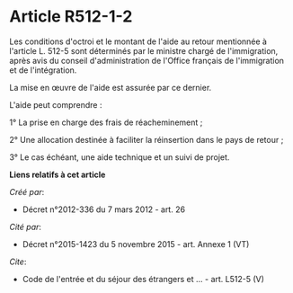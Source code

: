 # Article R512-1-2

Les conditions d'octroi et le montant de l'aide au retour mentionnée à l'article L. 512-5 sont déterminés par le ministre
chargé de l'immigration, après avis du conseil d'administration de l'Office français de l'immigration et de l'intégration. 

La mise en œuvre de l'aide est assurée par ce dernier. 

L'aide peut comprendre : 

1° La prise en charge des frais de réacheminement ; 

2° Une allocation destinée à faciliter la réinsertion dans le pays de retour ; 

3° Le cas échéant, une aide technique et un suivi de projet.

**Liens relatifs à cet article**

_Créé par_:

  - Décret n°2012-336 du 7 mars 2012 - art. 26

_Cité par_:

  - Décret n°2015-1423 du 5 novembre 2015 - art. Annexe 1 (VT)

_Cite_:

  - Code de l'entrée et du séjour des étrangers et ... - art. L512-5 (V)
